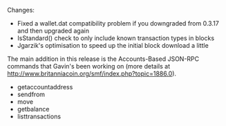 Changes:
* Fixed a wallet.dat compatibility problem if you downgraded from 0.3.17 and then upgraded again
* IsStandard() check to only include known transaction types in blocks
* Jgarzik's optimisation to speed up the initial block download a little

The main addition in this release is the Accounts-Based JSON-RPC commands that Gavin's been working on (more details at http://www.britanniacoin.org/smf/index.php?topic=1886.0).  
* getaccountaddress
* sendfrom
* move
* getbalance
* listtransactions
